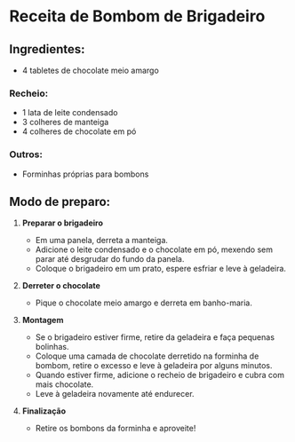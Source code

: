 # Receita de Bombom de Brigadeiro

## Ingredientes:
- 4 tabletes de chocolate meio amargo

### Recheio:
- 1 lata de leite condensado
- 3 colheres de manteiga
- 4 colheres de chocolate em pó

### Outros:
- Forminhas próprias para bombons

## Modo de preparo:
1. **Preparar o brigadeiro**  
   - Em uma panela, derreta a manteiga.  
   - Adicione o leite condensado e o chocolate em pó, mexendo sem parar até desgrudar do fundo da panela.  
   - Coloque o brigadeiro em um prato, espere esfriar e leve à geladeira.  

2. **Derreter o chocolate**  
   - Pique o chocolate meio amargo e derreta em banho-maria.  

3. **Montagem**  
   - Se o brigadeiro estiver firme, retire da geladeira e faça pequenas bolinhas.  
   - Coloque uma camada de chocolate derretido na forminha de bombom, retire o excesso e leve à geladeira por alguns minutos.  
   - Quando estiver firme, adicione o recheio de brigadeiro e cubra com mais chocolate.  
   - Leve à geladeira novamente até endurecer.  

4. **Finalização**  
   - Retire os bombons da forminha e aproveite!
